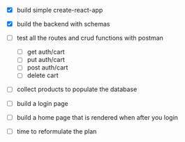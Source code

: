 - [x] build simple create-react-app
- [x] build the backend with schemas 
- [ ] test all the routes and crud functions with postman
    - [ ] get auth/cart 
    - [ ] put auth/cart
    - [ ] post auth/cart
    - [ ] delete cart

- [ ] collect products to populate the database
- [ ] build a login page
- [ ] build a home page that is rendered when after you login
- [ ] time to reformulate the plan 

